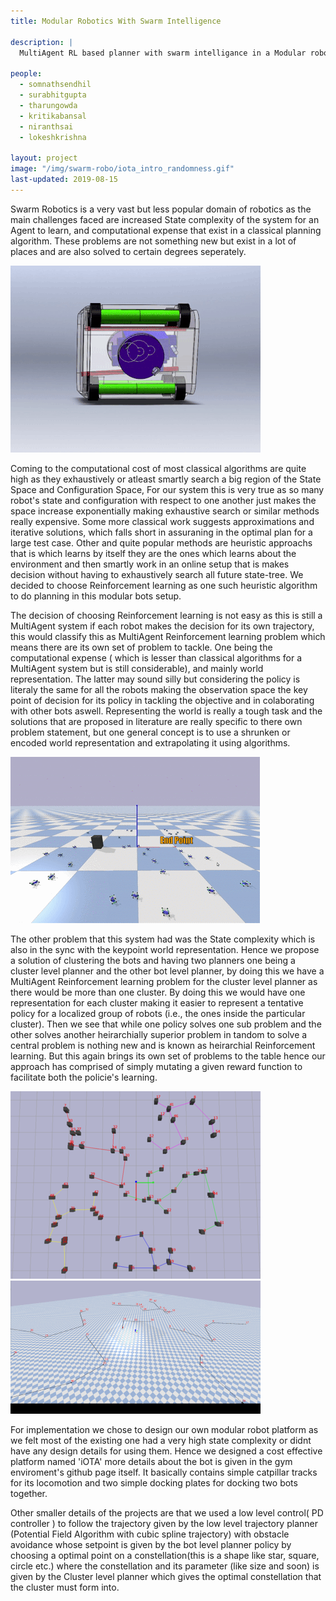 ```yaml
---
title: Modular Robotics With Swarm Intelligence

description: |
  MultiAgent RL based planner with swarm intelligance in a Modular robots setup.

people:
  - somnathsendhil
  - surabhitgupta
  - tharungowda
  - kritikabansal
  - niranthsai
  - lokeshkrishna

layout: project
image: "/img/swarm-robo/iota_intro_randomness.gif"
last-updated: 2019-08-15
---
```

Swarm Robotics is a very vast but less popular domain of robotics as the main challenges faced are increased State complexity of the system for an Agent to learn, and computational expense that exist in a classical planning algorithm. These problems are not something new but exist in a lot of places and are also solved to certain degrees seperately.

![iota BRoll](/img/swarm-robo/iota_broll.gif)

Coming to the computational cost of most classical algorithms are quite high as they exhaustively or atleast smartly search a big region of the State Space and Configuration Space, For our system this is very true as so many robot's state and configuration with respect to one another just makes the space increase exponentially making exhaustive search or similar methods really expensive. Some more classical work suggests approximations and iterative solutions, which falls short in assuraning in the optimal plan for a large test case. Other and quite popular methods are heuristic approachs that is which learns by itself they are the ones which learns about the environment and then smartly work in an online setup that is makes decision without having to exhaustively search all future state-tree. We decided to choose Reinforcement learning as one such heuristic algorithm to do planning in this modular bots setup.

The decision of choosing Reinforcement learning is not easy as this is still a MultiAgent system if each robot makes the decision for its own trajectory, this would classify this as MultiAgent Reinforcement learning problem which means there are its own set of problem to tackle. One being the computational expense ( which is lesser than classical algorithms for a MultiAgent system but is still considerable), and mainly world representation. The latter may sound silly but considering the policy is literaly the same for all the robots making the observation space the key point of decision for its policy in tackling the objective and in colaborating with other bots aswell. Representing the world is really a tough task and the solutions that are proposed in literature are really specific to there own problem statement, but one general concept is to use a shrunken or encoded world representation and extrapolating it using algorithms.

![Trial Run](/img/swarm-robo/Trial_run.gif)

The other problem that this system had was the State complexity which is also in the sync with the keypoint world representation. Hence we propose a solution of clustering the bots and having two planners one being a cluster level planner and the other bot level planner, by doing this we have a MultiAgent Reinforcement learning problem for the cluster level planner as there would be more than one cluster. By doing this we would have one representation for each cluster making it easier to represent a tentative policy for a localized group of robots (i.e., the ones inside the particular cluster). Then we see that while one policy solves one sub problem and the other solves another heirarchially superior problem in tandom to solve a central problem is nothing new and is known as heirarchial Reinforcement learning. But this again brings its own set of problems to the table hence our approach has comprised of simply mutating a given reward function to facilitate both the policie's learning.

![Cluster Wireframe](/img/swarm-robo/cluster_wireframe.png)
![Cluster Multishots](/img/swarm-robo/cluster_multishots.gif)

For implementation we chose to design our own modular robot platform as we felt most of the existing one had a very high state complexity or didnt have any design details for using them. Hence we designed a cost effective platform named 'iOTA' more details about the bot is given in the gym enviroment's github page itself. It basically contains simple catpillar tracks for its locomotion and two simple docking plates for docking two bots together.

Other smaller details of the projects are that we used a low level control( PD controller ) to follow the trajectory given by the low level trajectory planner (Potential Field Algorithm with cubic spline trajectory) with obstacle avoidance whose setpoint is given by the bot level planner policy by choosing a optimal point on a constellation(this is a shape like star, square, circle etc.) where the constellation and its parameter (like size and soon) is given by the Cluster level planner which gives the optimal constellation that the cluster must form into.
